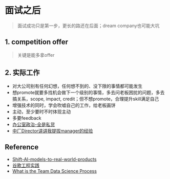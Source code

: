 # 面试之后
> 面试成功只是第一步，更长的路还在后面；dream company也可能大坑

## 1. competition offer
> 关键是能多拿offer


## 2. 实际工作
- 对大公司别有任何幻想，任何想不到的、没下限的事情都可能发生
- 想promote就要多找机会做下一个级别的事情，多去问老板困扰的问题，多去搞关系，scope, impact, credit；但不想promote，合理提升skill满足自己
- 增强技术的同时，学会吹嘘自己的工作，给老板画饼
- 主动，至少要时不时体现主动
- 多要feedback
- [办公室政治-全是私货](https://www.1point3acres.com/bbs/thread-1031902-1-1.html)
- [中厂Director讲讲我提拔manager的经验](https://www.1point3acres.com/bbs/thread-1031943-1-1.html)


## Reference
- [Shift-AI-models-to-real-world-products](https://github.com/lonelygo/Shift-AI-models-to-real-world-products)
- [谷歌工程实践](https://github.com/google/eng-practices)
- [What is the Team Data Science Process](https://docs.microsoft.com/en-us/azure/machine-learning/team-data-science-process/overview)
